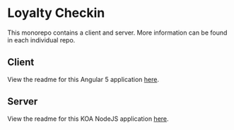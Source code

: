 # Loyalty Checkin
This monorepo contains a client and server.  More information can be found in each individual repo.

## Client
View the readme for this Angular 5 application [here](client/README.md).

## Server
View the readme for this KOA NodeJS application [here](server/README.md).